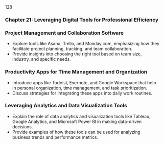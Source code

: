 128


### **Chapter 21: Leveraging Digital Tools for Professional Efficiency**


### **Project Management and Collaboration Software**

- Explore tools like Asana, Trello, and Monday.com, emphasizing how they facilitate project planning, 
tracking, and team collaboration.
- Provide insights into choosing the right tool based on team size, industry, and specific needs.

### **Productivity Apps for Time Management and Organization**

- Introduce apps like Todoist, Evernote, and Google Workspace that help in personal organization, time 
management, and task prioritization.
- Discuss strategies for integrating these apps into daily work routines.

### **Leveraging Analytics and Data Visualization Tools**

- Explain the role of data analytics and visualization tools like Tableau, Google Analytics, and Microsoft 
Power BI in making data-driven decisions.
- Provide examples of how these tools can be used for analyzing business trends and performance 
metrics.